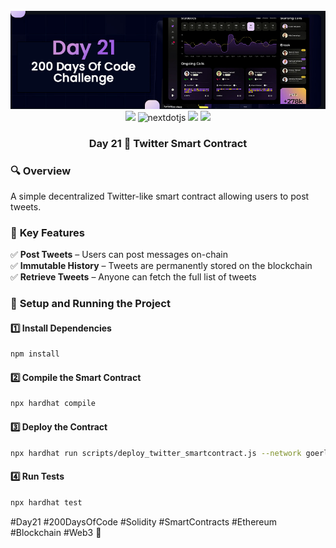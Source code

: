 <div align="center">
  <br />
      <img src="https://github.com/iamjohncaleb/200-Days-Of-Code-Challenge/blob/main/Thumbnails/the%20Day%2021.jpg" alt="Project Banner">

  <div>
    <img src="https://img.shields.io/badge/solidity-363636?style=for-the-badge&logo=solidity&logoColor=white" />
    <img src="https://img.shields.io/badge/-Next_JS-black?style=for-the-badge&logoColor=white&logo=nextdotjs&color=000000" alt="nextdotjs" />
    <img src="https://img.shields.io/badge/web3.js-F16822?style=for-the-badge&logo=web3dotjs&logoColor=white" />
    <img src="https://img.shields.io/badge/hardhat-F3BA2F?style=for-the-badge&logo=ethereum&logoColor=black" />
  </div>

  <h3 align="center">Day 21 📅 Twitter Smart Contract </h3>
</div>

### 🔍 **Overview**
A simple decentralized Twitter-like smart contract allowing users to post tweets.

### 📜 **Key Features**
✅ **Post Tweets** – Users can post messages on-chain  
✅ **Immutable History** – Tweets are permanently stored on the blockchain  
✅ **Retrieve Tweets** – Anyone can fetch the full list of tweets  

### 🚀 **Setup and Running the Project**
#### **1️⃣ Install Dependencies**
```sh
npm install
```
#### **2️⃣ Compile the Smart Contract**
```sh
npx hardhat compile
```
#### **3️⃣ Deploy the Contract**
```sh
npx hardhat run scripts/deploy_twitter_smartcontract.js --network goerli
```
#### **4️⃣ Run Tests**
```sh
npx hardhat test
```
#Day21 #200DaysOfCode #Solidity #SmartContracts #Ethereum #Blockchain #Web3 🚀
